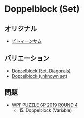 # Doppelblock (Set)

## オリジナル
- [ビトィーンサム](doppelblock.md)

## バリエーション
- [Doppelblock (Set, Diagonals)](doppelblock_set_diagonals.md)
- [Doppelblock (unknown set)](doppelblock_unknownset.md)

## 問題
- [WPF PUZZLE GP 2019 ROUND 4](../questions/wpfpgp2019_4.md)
	- 15\. Doppelblock (Variable)
